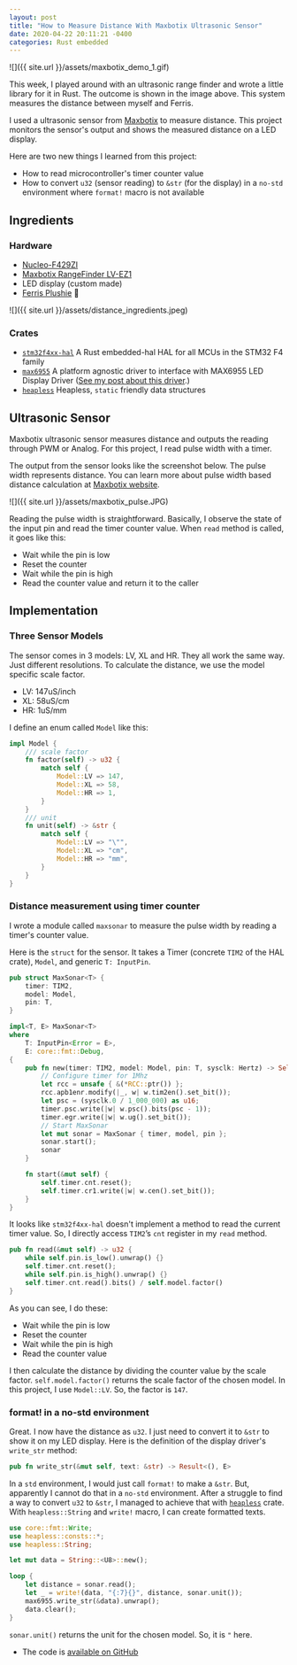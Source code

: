 ```yaml
---
layout: post
title: "How to Measure Distance With Maxbotix Ultrasonic Sensor"
date: 2020-04-22 20:11:21 -0400
categories: Rust embedded
---
```


![]({{ site.url }}/assets/maxbotix_demo_1.gif)

This week, I played around with an ultrasonic range finder and wrote a little library for it in Rust. The outcome is shown in the image above. This system measures the distance between myself and Ferris. 

I used a ultrasonic sensor from [Maxbotix](https://www.maxbotix.com) to measure distance. This project monitors the sensor's output and shows the measured distance on a LED display.  

Here are two new things I learned from this project:

- How to read microcontroller's timer counter value
- How to convert `u32` (sensor reading) to `&str` (for the display) in a `no-std` environment where `format!` macro is not available


## Ingredients

### Hardware

- [Nucleo-F429ZI](https://www.st.com/en/evaluation-tools/nucleo-f429zi.html)
- [Maxbotix RangeFinder LV-EZ1](https://www.maxbotix.com/Ultrasonic_Sensors/MB1010.htm)
- LED display (custom made)
- [Ferris Plushie](https://devswag.com/products/rust-ferris) 🦀

![]({{ site.url }}/assets/distance_ingredients.jpeg)

### Crates

- [`stm32f4xx-hal`](https://crates.io/crates/stm32f4xx-hal) A Rust embedded-hal HAL for all MCUs in the STM32 F4 family
- [`max6955`](https://crates.io/crates/max6955) A platform agnostic driver to interface with MAX6955 LED Display Driver ([See my post about this driver](https://lonesometraveler.github.io/2020/03/20/max6955.html).)
- [`heapless`](https://crates.io/crates/heapless) Heapless, `static` friendly data structures


## Ultrasonic Sensor

Maxbotix ultrasonic sensor measures distance and outputs the reading through PWM or Analog. For this project, I read pulse width with a timer.

The output from the sensor looks like the screenshot below. The pulse width represents distance. You can learn more about pulse width based distance calculation at [Maxbotix website](https://www.maxbotix.com/033-using-pulse-width-pin-2.htm).

![]({{ site.url }}/assets/maxbotix_pulse.JPG)

Reading the pulse width is straightforward. Basically, I observe the state of the input pin and read the timer counter value. 
When `read` method is called, it goes like this: 
- Wait while the pin is low
- Reset the counter
- Wait while the pin is high
- Read the counter value and return it to the caller


## Implementation

### Three Sensor Models

The sensor comes in 3 models: LV, XL and HR. They all work the same way. Just different resolutions.  To calculate the distance, we use the model specific scale factor.

* LV: 147uS/inch
* XL: 58uS/cm
* HR: 1uS/mm

I define an enum called `Model` like this:

```rust
impl Model {
    /// scale factor
    fn factor(self) -> u32 {
        match self {
            Model::LV => 147,
            Model::XL => 58,
            Model::HR => 1,
        }
    }
    /// unit
    fn unit(self) -> &str {
        match self {
            Model::LV => "\"",
            Model::XL => "cm",
            Model::HR => "mm",
        }
    }
}
```

### Distance measurement using timer counter

I wrote a module called `maxsonar` to measure the pulse width by reading a timer's counter value.

Here is the `struct` for the sensor. It takes a Timer (concrete `TIM2` of the HAL crate), `Model`, and generic `T: InputPin`.

```rust
pub struct MaxSonar<T> {
    timer: TIM2,
    model: Model,
    pin: T,
}

impl<T, E> MaxSonar<T>
where
    T: InputPin<Error = E>,
    E: core::fmt::Debug,
{
    pub fn new(timer: TIM2, model: Model, pin: T, sysclk: Hertz) -> Self {
        // Configure timer for 1Mhz
        let rcc = unsafe { &(*RCC::ptr()) };
        rcc.apb1enr.modify(|_, w| w.tim2en().set_bit());
        let psc = (sysclk.0 / 1_000_000) as u16;
        timer.psc.write(|w| w.psc().bits(psc - 1));
        timer.egr.write(|w| w.ug().set_bit());
        // Start MaxSonar
        let mut sonar = MaxSonar { timer, model, pin };
        sonar.start();
        sonar
    }

    fn start(&mut self) {
        self.timer.cnt.reset();
        self.timer.cr1.write(|w| w.cen().set_bit());
    }
}
```

It looks like `stm32f4xx-hal` doesn't implement a method to read the current timer value. So, I directly access `TIM2`’s `cnt` register in my `read` method.

```rust
pub fn read(&mut self) -> u32 {
    while self.pin.is_low().unwrap() {}
    self.timer.cnt.reset();
    while self.pin.is_high().unwrap() {}
    self.timer.cnt.read().bits() / self.model.factor()
}
```

As you can see, I do these:

- Wait while the pin is low
- Reset the counter
- Wait while the pin is high
- Read the counter value

I then calculate the distance by dividing the counter value by the scale factor. `self.model.factor()` returns the scale factor of the chosen model. In this project, I use `Model::LV`. So, the factor is `147`.

### format! in a no-std environment

Great. I now have the distance as `u32`. I just need to convert it to `&str` to show it on my LED display. Here is the definition of the display driver's `write_str` method:

```rust
pub fn write_str(&mut self, text: &str) -> Result<(), E> 
```

In a `std` environment, I would just call `format!` to make a `&str`. But, apparently I cannot do that in a `no-std` environment. After a struggle to find a way to convert `u32` to `&str`, I managed to achieve that with [`heapless`](https://crates.io/crates/heapless) crate. With `heapless::String` and `write!` macro, I can create formatted texts. 

```rust
use core::fmt::Write;
use heapless::consts::*;
use heapless::String;

let mut data = String::<U8>::new();

loop {
    let distance = sonar.read();
    let _ = write!(data, "{:7}{}", distance, sonar.unit());
    max6955.write_str(&data).unwrap();
    data.clear();
}
```

`sonar.unit()` returns the unit for the chosen model. So, it is `"` here.

* The code is [available on GitHub](https://github.com/lonesometraveler/maxbotix)

